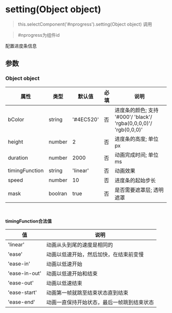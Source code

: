 # setting(Object object)
> this.selectComponent('#nprogress').setting(Object object) 调用

> #nprogress为组件id

配置进度条信息

## 参数
### Object object

属性   | 类型   | 默认值     | 必填| 说明
---            | ---    | ---       | --- | ---
bColor         | string | '#4EC520' | 否  | 进度条的颜色; 支持 '#000'/ 'black'/ 'rgba(0,0,0,0)'/ 'rgb(0,0,0)' 
height         | number | 2       | 否  | 进度条的高度; 单位 px
duration       | number | 2000    | 否  | 动画完成时间; 单位 ms
timingFunction | string | 'linear'| 否  | 动画效果
speed          | number | 10      | 否  | 进度条的起始步长
mask           | boolran| true    | 否  | 是否需要遮罩层; 透明遮罩

<br>

**timingFunction合法值**

值           | 说明
---          | ---
'linear'     | 动画从头到尾的速度是相同的	
'ease'       | 动画以低速开始，然后加快，在结束前变慢
'ease-in'    | 动画以低速开始
'ease-in-out'| 动画以低速开始和结束
'ease-out'   | 动画以低速结束
'ease-start' | 动画第一帧就跳至结束状态直到结束
'ease-end'   | 动画一直保持开始状态，最后一帧跳到结束状态